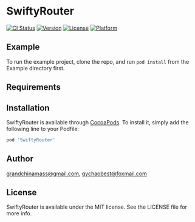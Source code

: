# SwiftyRouter

[![CI Status](https://img.shields.io/travis/grandchinamass@gmail.com/SwiftyRouter.svg?style=flat)](https://travis-ci.org/grandchinamass@gmail.com/SwiftyRouter)
[![Version](https://img.shields.io/cocoapods/v/SwiftyRouter.svg?style=flat)](https://cocoapods.org/pods/SwiftyRouter)
[![License](https://img.shields.io/cocoapods/l/SwiftyRouter.svg?style=flat)](https://cocoapods.org/pods/SwiftyRouter)
[![Platform](https://img.shields.io/cocoapods/p/SwiftyRouter.svg?style=flat)](https://cocoapods.org/pods/SwiftyRouter)

## Example

To run the example project, clone the repo, and run `pod install` from the Example directory first.

## Requirements

## Installation

SwiftyRouter is available through [CocoaPods](https://cocoapods.org). To install
it, simply add the following line to your Podfile:

```ruby
pod 'SwiftyRouter'
```

## Author

grandchinamass@gmail.com, gychaobest@foxmail.com

## License

SwiftyRouter is available under the MIT license. See the LICENSE file for more info.
